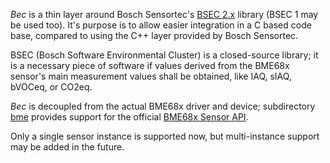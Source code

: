 _Bec_ is a thin layer around Bosch Sensortec's [BSEC 2.x] library (BSEC 1 may be used too).
It's purpose is to allow easier integration in a C based code base,
compared to using the C++ layer provided by Bosch Sensortec.

BSEC (Bosch Software Environmental Cluster) is a closed-source library;
it is a necessary piece of software if values derived from the BME68x sensor's
main measurement values shall be obtained,
like IAQ, sIAQ, bVOCeq, or CO2eq.

_Bec_ is decoupled from the actual BME68x driver and device;
subdirectory [bme] provides support  for the official [BME68x Sensor API].


[BSEC 2.x]: https://www.bosch-sensortec.com/software-tools/software/bme688-software/
[BME68x Sensor API]: https://github.com/BoschSensortec/BME68x-Sensor-API
[bme]: ./bme

Only a single sensor instance is supported now,
but multi-instance support may be added in the future.
